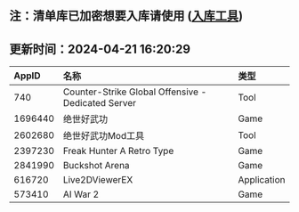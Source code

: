 ## 注：清单库已加密想要入库请使用 ([入库工具](https://github.com/BlankTMing/ManifestAutoUpdate/releases))

## 更新时间：2024-04-21 16:20:29
| AppID | 名称 | 类型  |
| :-------------------- | :----------------------------- | :----------- |
| 740 | Counter-Strike Global Offensive - Dedicated Server| Tool |
| 1696440 | 绝世好武功| Game |
| 2602680 | 绝世好武功Mod工具| Tool |
| 2397230 | Freak Hunter A Retro Type| Game |
| 2841990 | Buckshot Arena| Game |
| 616720 | Live2DViewerEX| Application |
| 573410 | AI War 2| Game |

